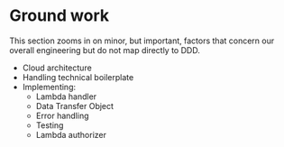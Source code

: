 # Ground work

This section zooms in on minor, but important, factors that concern our overall engineering but do not map directly to DDD.

* Cloud architecture
* Handling technical boilerplate
* Implementing:
  * Lambda handler
  * Data Transfer Object
  * Error handling
  * Testing
  * Lambda authorizer
